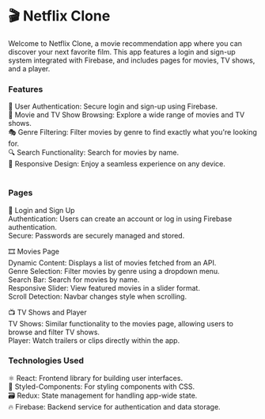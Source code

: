 <h1>🎬 Netflix Clone</h1>

Welcome to Netflix Clone, a movie recommendation app where you can discover your next favorite film. This app features a login and sign-up system integrated with Firebase, and includes pages for movies, TV shows, and a player.
<br>
<h3>Features</h3>

🔐 User Authentication: Secure login and sign-up using Firebase.  
🎥 Movie and TV Show Browsing: Explore a wide range of movies and TV shows.  
🎭 Genre Filtering: Filter movies by genre to find exactly what you're looking for.  
🔍 Search Functionality: Search for movies by name.  
📱 Responsive Design: Enjoy a seamless experience on any device.  
<br>
<h3>Pages</h3>

🔑 Login and Sign Up  
Authentication: Users can create an account or log in using Firebase authentication.  
Secure: Passwords are securely managed and stored.  

🎞️ Movies Page  
Dynamic Content: Displays a list of movies fetched from an API.  
Genre Selection: Filter movies by genre using a dropdown menu.  
Search Bar: Search for movies by name.  
Responsive Slider: View featured movies in a slider format.  
Scroll Detection: Navbar changes style when scrolling.  

📺 TV Shows and Player  
TV Shows: Similar functionality to the movies page, allowing users to browse and filter TV shows.  
Player: Watch trailers or clips directly within the app.  

<h3>Technologies Used</h3>

⚛️ React: Frontend library for building user interfaces.  
🎨 Styled-Components: For styling components with CSS.  
🗃️ Redux: State management for handling app-wide state.  
🔥 Firebase: Backend service for authentication and data storage.  
